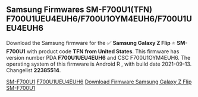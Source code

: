 <h2>Samsung Firmwares SM-F700U1(TFN) F700U1UEU4EUH6/F700U1OYM4EUH6/F700U1UEU4EUH6</h2>
Download the Samsung firmware for the ✅ <strong>Samsung Galaxy Z Flip </strong> ⭐ <strong>SM-F700U1</strong> with product code <strong>TFN</strong> <strong> from United States</strong>. This firmware has version number PDA <strong>F700U1UEU4EUH6</strong> and CSC F700U1OYM4EUH6. The operating system of this firmware is Android R , with build date 2021-09-13. Changelist <strong>22385514</strong>.


[SM-F700U1](https://samfirm.shop/samsung/model/SM-F700U1)
[F700U1UEU4EUH6](https://samfirm.shop/samsung/pda/F700U1UEU4EUH6)
[Download Firmware Samsung Galaxy Z Flip SM-F700U1](https://samfirm.shop/samsung/firmware/455405)
